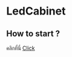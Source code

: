 ﻿# LedCabinet

## How to start ?
    
   คลิกที่นี่ [Click](https://nazt-cmmc.gitbooks.io/cmmc-iot-books/content/esp8266-getting-started-setup-and-flash.html)
